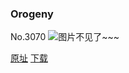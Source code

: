 ### Orogeny
No.3070
![图片不见了~~~](https://imgs.xkcd.com/comics/orogeny.png)

[原址](https://xkcd.com//3070) [下载](https://imgs.xkcd.com/comics/orogeny.png)

